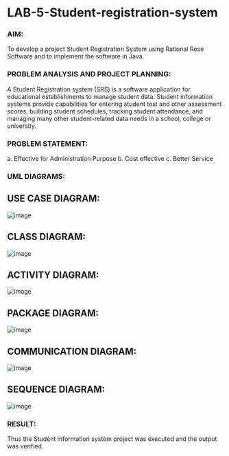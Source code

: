 # LAB-5-Student-registration-system
### AIM:
To develop a project Student Registration System using Rational Rose Software and to
implement the software in Java.
### PROBLEM ANALYSIS AND PROJECT PLANNING:
A Student Registration system (SRS) is a software application for educational
establishments to manage student data. Student information systems provide capabilities for
entering student test and other assessment scores, building student schedules, tracking student
attendance, and managing many other student-related data needs in a school, college or
university.
### PROBLEM STATEMENT:
a. Effective for Administration Purpose
b. Cost effective
c. Better Service
### UML DIAGRAMS:

## USE CASE DIAGRAM:

![image](https://github.com/nkishore2210/LAB-5-Student-registration-system/assets/118707090/6293b848-298b-4c26-8c54-39155af6779c)

## CLASS DIAGRAM:

![image](https://github.com/nkishore2210/LAB-5-Student-registration-system/assets/118707090/af4c51fd-711f-4b7e-9766-a30f97d2b2e8)

## ACTIVITY DIAGRAM:

![image](https://github.com/nkishore2210/LAB-5-Student-registration-system/assets/118707090/ae24e72a-ba96-4ff3-a9a9-f60d4fa4e8af)

## PACKAGE DIAGRAM:

![image](https://github.com/nkishore2210/LAB-5-Student-registration-system/assets/118707090/2a561766-9a6c-42c9-bd1b-4d043f0491c5)

## COMMUNICATION DIAGRAM:

![image](https://github.com/nkishore2210/LAB-5-Student-registration-system/assets/118707090/213f00cc-936b-4742-809c-0e04af46f28f)

## SEQUENCE DIAGRAM:

![image](https://github.com/nkishore2210/LAB-5-Student-registration-system/assets/118707090/82dc9976-3d99-43f1-8b58-23b0800de3eb)

### RESULT:
Thus the Student information system project was executed and the output was
verified.
